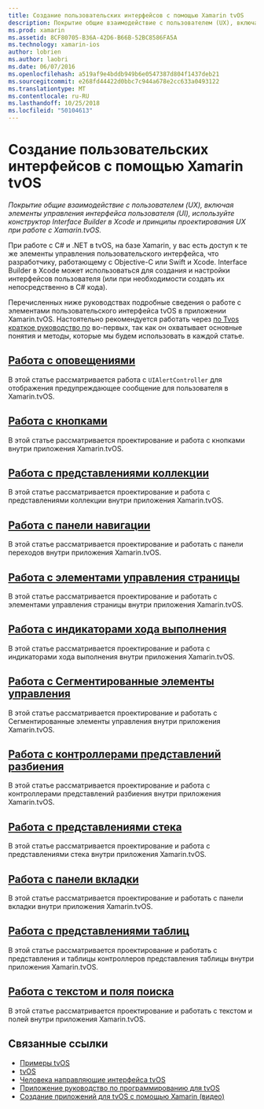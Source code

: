 ```yaml
---
title: Создание пользовательских интерфейсов с помощью Xamarin tvOS
description: Покрытие общие взаимодействие с пользователем (UX), включая элементы управления интерфейса пользователя (UI), используйте конструктор Interface Builder в Xcode и принципы проектирования UX при работе с Xamarin.tvOS.
ms.prod: xamarin
ms.assetid: 8CF80705-B36A-42D6-B66B-52BC8586FA5A
ms.technology: xamarin-ios
author: lobrien
ms.author: laobri
ms.date: 06/07/2016
ms.openlocfilehash: a519af9e4bddb949b6e0547387d804f1437deb21
ms.sourcegitcommit: e268fd44422d0bbc7c944a678e2cc633a0493122
ms.translationtype: MT
ms.contentlocale: ru-RU
ms.lasthandoff: 10/25/2018
ms.locfileid: "50104613"
---
```

# <a name="building-tvos-user-interfaces-with-xamarin"></a>Создание пользовательских интерфейсов с помощью Xamarin tvOS

_Покрытие общие взаимодействие с пользователем (UX), включая элементы управления интерфейса пользователя (UI), используйте конструктор Interface Builder в Xcode и принципы проектирования UX при работе с Xamarin.tvOS._

При работе с C# и .NET в tvOS, на базе Xamarin, у вас есть доступ к те же элементы управления пользовательского интерфейса, что разработчику, работающему с Objective-C или Swift и Xcode. Interface Builder в Xcode может использоваться для создания и настройки интерфейсов пользователя (или при необходимости создать их непосредственно в C# кода).

Перечисленных ниже руководствах подробные сведения о работе с элементами пользовательского интерфейса tvOS в приложении Xamarin.tvOS. Настоятельно рекомендуется работать через [по Tvos краткое руководство по](~/ios/tvos/get-started/hello-tvos.md) во-первых, так как он охватывает основные понятия и методы, которые мы будем использовать в каждой статье.

## <a name="working-with-alertsiostvosuser-interfacealertsmd"></a>[Работа с оповещениями](~/ios/tvos/user-interface/alerts.md)

В этой статье рассматривается работа с `UIAlertController` для отображения предупреждающее сообщение для пользователя в Xamarin.tvOS.

## <a name="working-with-buttonsiostvosuser-interfacebuttonsmd"></a>[Работа с кнопками](~/ios/tvos/user-interface/buttons.md)

В этой статье рассматривается проектирование и работа с кнопками внутри приложения Xamarin.tvOS.

## <a name="working-with-collection-viewsiostvosuser-interfacecollection-viewsmd"></a>[Работа с представлениями коллекции](~/ios/tvos/user-interface/collection-views.md)

В этой статье рассматривается проектирование и работа с представлениями коллекции внутри приложения Xamarin.tvOS.

## <a name="working-with-navigation-barsiostvosuser-interfacenavigation-barsmd"></a>[Работа с панели навигации](~/ios/tvos/user-interface/navigation-bars.md)

В этой статье рассматривается проектирование и работать с панели переходов внутри приложения Xamarin.tvOS.

## <a name="working-with-page-controlsiostvosuser-interfacepage-controlsmd"></a>[Работа с элементами управления страницы](~/ios/tvos/user-interface/page-controls.md)

В этой статье рассматривается проектирование и работать с элементами управления страницы внутри приложения Xamarin.tvOS.

## <a name="working-with-progress-indicatorsiostvosuser-interfaceprogress-indicatorsmd"></a>[Работа с индикаторами хода выполнения](~/ios/tvos/user-interface/progress-indicators.md)

В этой статье рассматривается проектирование и работа с индикаторами хода выполнения внутри приложения Xamarin.tvOS.

## <a name="working-with-segmented-controlsiostvosuser-interfacesegmented-controlsmd"></a>[Работа с Сегментированные элементы управления](~/ios/tvos/user-interface/segmented-controls.md)

В этой статье рассматривается проектирование и работать с Сегментированные элементы управления внутри приложения Xamarin.tvOS.

## <a name="working-with-split-view-controllersiostvosuser-interfacesplit-viewsmd"></a>[Работа с контроллерами представлений разбиения](~/ios/tvos/user-interface/split-views.md)

В этой статье рассматривается проектирование и работа с контроллерами представлений разбиения внутри приложения Xamarin.tvOS.

## <a name="working-with-stack-viewsiostvosuser-interfacestacked-viewsmd"></a>[Работа с представлениями стека](~/ios/tvos/user-interface/stacked-views.md)

В этой статье рассматривается проектирование и работа с представлениями стека внутри приложения Xamarin.tvOS.

## <a name="working-with-tab-barsiostvosuser-interfacetab-barsmd"></a>[Работа с панели вкладки](~/ios/tvos/user-interface/tab-bars.md)

В этой статье рассматривается проектирование и работать с панели вкладки внутри приложения Xamarin.tvOS.

## <a name="working-with-table-viewsiostvosuser-interfacetable-viewsmd"></a>[Работа с представлениями таблиц](~/ios/tvos/user-interface/table-views.md)

В этой статье рассматривается проектирование и работать с представления и таблицы контроллеров представления таблицы внутри приложения Xamarin.tvOS.

## <a name="working-with-text-and-search-fieldsiostvosuser-interfacetext-fields-and-searchmd"></a>[Работа с текстом и поля поиска](~/ios/tvos/user-interface/text-fields-and-search.md)

В этой статье рассматривается проектирование и работать с текстом и полей внутри приложения Xamarin.tvOS.



## <a name="related-links"></a>Связанные ссылки

- [Примеры tvOS](https://developer.xamarin.com/samples/tvos/all/)
- [tvOS](https://developer.apple.com/tvos/)
- [Человека направляющие интерфейса tvOS](https://developer.apple.com/tvos/human-interface-guidelines/)
- [Приложение руководство по программированию для tvOS](https://developer.apple.com/library/prerelease/tvos/documentation/General/Conceptual/AppleTV_PG/)
- [Создание приложений для tvOS с помощью Xamarin (видео)](https://university.xamarin.com/lightninglectures/tvos-with-xamarin)
